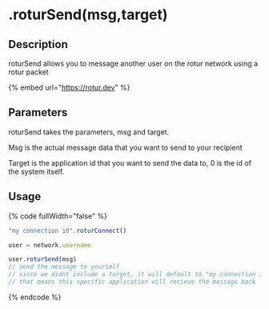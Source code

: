 # .roturSend(msg,target)

## Description

roturSend allows you to message another user on the rotur network using a rotur packet

{% embed url="https://rotur.dev" %}

## Parameters

roturSend takes the parameters, msg and target.

Msg is the actual message data that you want to send to your recipient

Target is the application id that you want to send the data to, 0 is the id of the system itself.

## Usage

{% code fullWidth="false" %}
```javascript
"my connection id".roturConnect()

user = network.username

user.roturSend(msg)
// send the message to yourself
// since we didnt include a target, it will default to "my connection id"
// that means this specific application will recieve the message back
```
{% endcode %}

